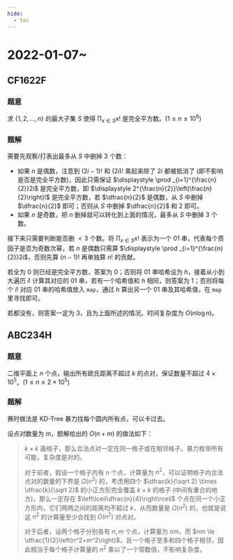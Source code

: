 ```yaml
---
hide:
  - toc
---
```


# 2022-01-07~

## **CF1622F**

### 题意

求 $\{1,2,\ldots,n\}$ 的最大子集 $S$ 使得 $\displaystyle \prod _{x \in S} x!$ 是完全平方数。($1 \le n \le 10^6$)

### 题解

需要先观察/打表出最多从 $S$ 中删掉 $3$ 个数：

- 如果 $n$ 是偶数，注意到 $(2i-1)!$ 和 $(2i)!$ 乘起来除了 $2i$ 都被抵消了 (即不影响是否是完全平方数)，因此只需保证 $\displaystyle \prod _{i=1}^{\frac{n}{2}}2i$ 是完全平方数，即 $\displaystyle 2^{\frac{n}{2}}\left(\frac{n}{2}\right)!$ 是完全平方数，若 $\dfrac{n}{2}$ 是偶数，从 $S$ 中删掉 $\dfrac{n}{2}$ 即可；否则从 $S$ 中删掉 $\dfrac{n}{2}$ 和 $2$ 即可。
- 如果 $n$ 是奇数，把 $n$ 删掉就可以转化到上面的情况，最多从 $S$ 中删掉 $3$ 个数。

接下来只需要判断能否删 $< 3$ 个数。将  $\displaystyle \prod _{x \in S} x!$ 表示为一个 $01$ 串，代表每个质因子是否为奇数次幂，若 $n$ 是偶数只需算 $\displaystyle \prod _{i=1}^{\frac{n}{2}}2i$，否则先算 $(n-1)!$ 再单独算 $n!$ 的贡献。

若全为 $0$ 则已经是完全平方数，答案为 $0$；否则将 $01$ 串哈希设为 $h$，接着从小到大遍历 $i!$ 计算其对应的 $01$ 串，若有一个哈希值和 $h$ 相同，则答案为 $1$；否则将每个 $i!$ 对应 $01$ 串的哈希值放入 `map`，通过 $h$ 算出另一个 $01$ 串及其哈希值，在 `map` 里寻找即可。

若都没有，则答案一定为 $3$，且为上面所述的情况。时间复杂度为 $O(n\log n)$。

## **ABC234H**

### 题意

二维平面上 $n$ 个点，输出所有欧氏距离不超过 $k$ 的点对，保证数量不超过 $4 \times 10^5$。($1 \le n \le 2 \times 10^5$)

### 题解

赛时做法是 KD-Tree 暴力找每个圆内所有点，可以卡过去。

设点对数量为 $m$，题解给出的 $O(n+m)$ 的做法如下：

> $k \times k$ 画格子，那么合法点对一定在同一格子或在相邻格子。暴力枚举所有可能，复杂度是对的。
>
> 对于前者，假设一个格子内有 $n$ 个点，计算量为 $n^2$，可以证明格子内合法点对的数量的下界是 $\Omega\left(n^2\right)$ 的，考虑用四个 $\dfrac{k}{\sqrt 2} \times \dfrac{k}{\sqrt 2}$ 的小正方形完全覆盖 $k \times k$ 的格子 (中间有重合的地方)，那么一定存在 $\left\lceil\dfrac{n}{4}\right\rceil$ 个点在同一个小正方形内，它们两两之间的距离均不超过 $k$，从而数量是 $\Omega\left(n^2\right)$ 的，也就是说这 $n^2$ 的计算量至少会找到 $\Omega\left(n^2\right)$ 对点对。
>
> 对于后者，设两个格子分别各有 $n,m$ 个点，计算量为 $nm$，而 $nm \le \dfrac{1}{2}\left(n^2+m^2\right)$，且一个格子至多和四个格子相邻，因此相当于每个格子计算量的 $n^2$ 乘以了一个常数倍，不影响复杂度。
